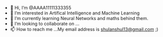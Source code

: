 - 👋 Hi, I’m @AAAA11111333355
- 👀 I’m interested in Artifical Intelligence and Machine Learning
- 🌱 I’m currently learning Neural Networks and maths behind them.
- 💞️ I’m looking to collaborate on ...
- 📫 How to reach me ...My email address is shulanshul13@gmail.com  ;)

<!---
AAAA11111333355/AAAA11111333355 is a ✨ special ✨ repository because its `README.md` (this file) appears on your GitHub profile.
You can click the Preview link to take a look at your changes.
--->
